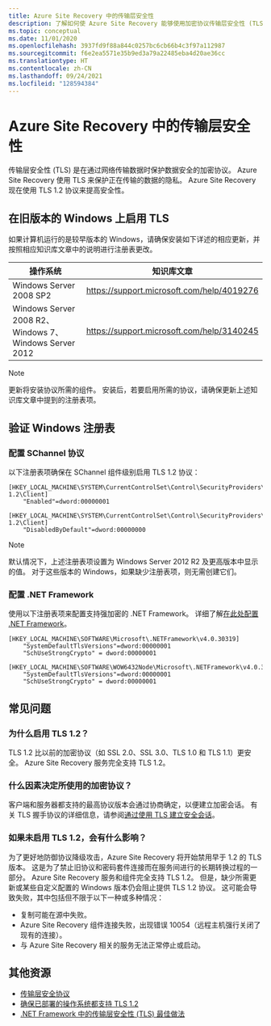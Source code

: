 ```yaml
---
title: Azure Site Recovery 中的传输层安全性
description: 了解如何使 Azure Site Recovery 能够使用加密协议传输层安全性 (TLS) 在通过网络传输数据时保证数据的安全。
ms.topic: conceptual
ms.date: 11/01/2020
ms.openlocfilehash: 3937fd9f88a844c0257bc6cb66b4c3f97a112987
ms.sourcegitcommit: f6e2ea5571e35b9ed3a79a22485eba4d20ae36cc
ms.translationtype: HT
ms.contentlocale: zh-CN
ms.lasthandoff: 09/24/2021
ms.locfileid: "128594384"
---
```

# <a name="transport-layer-security-in-azure-site-recovery"></a>Azure Site Recovery 中的传输层安全性

传输层安全性 (TLS) 是在通过网络传输数据时保护数据安全的加密协议。 Azure Site Recovery 使用 TLS 来保护正在传输的数据的隐私。 Azure Site Recovery 现在使用 TLS 1.2 协议来提高安全性。

## <a name="enable-tls-on-older-versions-of-windows"></a>在旧版本的 Windows 上启用 TLS

如果计算机运行的是较早版本的 Windows，请确保安装如下详述的相应更新，并按照相应知识库文章中的说明进行注册表更改。

|操作系统  |知识库文章 |
|---------|---------|
|Windows Server 2008 SP2   |   <https://support.microsoft.com/help/4019276>      |
|Windows Server 2008 R2、Windows 7、Windows Server 2012   | <https://support.microsoft.com/help/3140245>         |

>[!NOTE]
>更新将安装协议所需的组件。 安装后，若要启用所需的协议，请确保更新上述知识库文章中提到的注册表项。

## <a name="verify-windows-registry"></a>验证 Windows 注册表

### <a name="configure-schannel-protocols"></a>配置 SChannel 协议

以下注册表项确保在 SChannel 组件级别启用 TLS 1.2 协议：

```reg
[HKEY_LOCAL_MACHINE\SYSTEM\CurrentControlSet\Control\SecurityProviders\SCHANNEL\Protocols\TLS 1.2\Client]
    "Enabled"=dword:00000001

[HKEY_LOCAL_MACHINE\SYSTEM\CurrentControlSet\Control\SecurityProviders\SCHANNEL\Protocols\TLS 1.2\Client]
    "DisabledByDefault"=dword:00000000
```

>[!NOTE]
>默认情况下，上述注册表项设置为 Windows Server 2012 R2 及更高版本中显示的值。 对于这些版本的 Windows，如果缺少注册表项，则无需创建它们。

### <a name="configure-net-framework"></a>配置 .NET Framework

使用以下注册表项来配置支持强加密的 .NET Framework。 详细了解[在此处配置 .NET Framework](/dotnet/framework/network-programming/tls#configuring-schannel-protocols-in-the-windows-registry)。

```reg
[HKEY_LOCAL_MACHINE\SOFTWARE\Microsoft\.NETFramework\v4.0.30319]
    "SystemDefaultTlsVersions"=dword:00000001
    "SchUseStrongCrypto" = dword:00000001

[HKEY_LOCAL_MACHINE\SOFTWARE\WOW6432Node\Microsoft\.NETFramework\v4.0.30319]
    "SystemDefaultTlsVersions"=dword:00000001
    "SchUseStrongCrypto" = dword:00000001
```

## <a name="frequently-asked-questions"></a>常见问题

### <a name="why-enable-tls-12"></a>为什么启用 TLS 1.2？

TLS 1.2 比以前的加密协议（如 SSL 2.0、SSL 3.0、TLS 1.0 和 TLS 1.1）更安全。 Azure Site Recovery 服务完全支持 TLS 1.2。

### <a name="what-determines-the-encryption-protocol-used"></a>什么因素决定所使用的加密协议？

客户端和服务器都支持的最高协议版本会通过协商确定，以便建立加密会话。 有关 TLS 握手协议的详细信息，请参阅[通过使用 TLS 建立安全会话](/windows/win32/secauthn/tls-handshake-protocol#establishing-a-secure-session-by-using-tls)。

### <a name="what-is-the-impact-if-tls-12-is-not-enabled"></a>如果未启用 TLS 1.2，会有什么影响？

为了更好地防御协议降级攻击，Azure Site Recovery 将开始禁用早于 1.2 的 TLS 版本。 这是为了禁止旧协议和密码套件连接而在服务间进行的长期转换过程的一部分。 Azure Site Recovery 服务和组件完全支持 TLS 1.2。 但是，缺少所需更新或某些自定义配置的 Windows 版本仍会阻止提供 TLS 1.2 协议。 这可能会导致失败，其中包括但不限于以下一种或多种情况：

- 复制可能在源中失败。
- Azure Site Recovery 组件连接失败，出现错误 10054（远程主机强行关闭了现有的连接）。
- 与 Azure Site Recovery 相关的服务无法正常停止或启动。

## <a name="additional-resources"></a>其他资源

- [传输层安全协议](/windows/win32/secauthn/transport-layer-security-protocol)
- [确保已部署的操作系统都支持 TLS 1.2](/security/engineering/solving-tls1-problem#ensuring-support-for-tls-12-across-deployed-operating-systems)
- [.NET Framework 中的传输层安全性 (TLS) 最佳做法](/dotnet/framework/network-programming/tls)